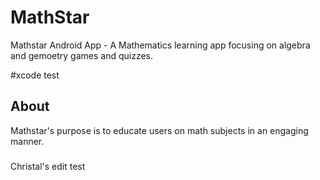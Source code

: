 # MathStar
Mathstar Android App - A Mathematics learning app focusing on algebra and gemoetry games and quizzes.

#xcode test

## About
Mathstar's purpose is to educate users on math subjects in an engaging manner.

###
Christal's edit test 
